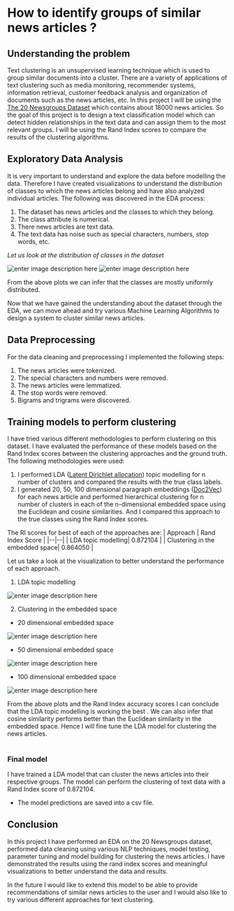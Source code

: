 # How to identify groups of similar news articles ?

## Understanding the problem

Text clustering is an unsupervised learning technique which is used to group similar documents into a cluster. There are a variety of applications of text clustering such as media monitoring, recommender systems, information retrieval, customer feedback analysis and organization of documents such as the news articles, etc.
In this project I will be using the [The 20 Newsgroups Dataset](https://scikit-learn.org/0.19/datasets/twenty_newsgroups.html) which contains about 18000 news articles. So the goal of this project is to design a text classification model which can detect hidden relationships in the text data and can assign them to the most relevant groups. I will be using the Rand Index scores to compare the results of the clustering algorithms.

## Exploratory Data Analysis
It is very important to understand and explore the data before modelling the data. Therefore I have created visualizations to understand the distribution of classes to which the news articles belong and have also analyzed individual articles.
The following was discovered in the EDA process:

 1. The dataset has news articles and the classes to which they belong.
 2.  The class attribute is numerical.
 3. There news articles are text data.
 4. The text data has noise such as special characters, numbers, stop words, etc.

*Let us look at the distribution of classes in the dataset*

![enter image description here](https://raw.githubusercontent.com/akshataupadhye/NewsArticles-CLustering/main/Images/DensityPlot-Topics.png)
![enter image description here](https://raw.githubusercontent.com/akshataupadhye/NewsArticles-CLustering/main/Images/BoxPlot-Topics.png)

From the above plots we can infer that the classes are mostly uniformly distributed.

Now that we have gained the understanding about the dataset through the EDA, we can move ahead and try various Machine Learning Algorithms to design a system to cluster similar news articles.

## Data Preprocessing
For the data cleaning and preprocessing I implemented the following steps:

 1. The news articles were tokenized.
 2. The special characters and numbers were removed. 
 3. The news articles were lemmatized.  
 4. The stop words were removed.
 5. Bigrams and trigrams were discovered.

 
## Training models to perform clustering
I have tried various different methodologies to perform clustering on this dataset. I have evaluated the performance of these models based on the Rand Index scores between the clustering approaches and the ground truth. The following methodologies were used:

 1. I performed LDA ([Latent Dirichlet allocation](https://radimrehurek.com/gensim/auto_examples/tutorials/run_lda.html)) topic modelling for n number of clusters and compared the results with the true class labels.
 2. I generated 20, 50, 100 dimensional paragraph embeddings ([Doc2Vec](https://radimrehurek.com/gensim/auto_examples/tutorials/run_doc2vec_lee.html)) for each news article and performed hierarchical clustering for n number of clusters in each of the n-dimensional embedded space using the Euclidean and cosine similarities. And I compared this approach to the true classes using the Rand Index scores.

The  RI scores for best of each of the approaches are:
| Approach | Rand Index Score |
|--|--|
|  LDA topic modelling| 0.872104 |
|  Clustering in the embedded space| 0.864050 |


Let us take a look at the visualization to better understand the performance of each approach.

 1. LDA topic modelling

![enter image description here](https://raw.githubusercontent.com/akshataupadhye/NewsArticles-CLustering/main/Images/LDA-RI.png)
 
 
2. Clustering in the embedded space

 - 20 dimensional embedded space

![enter image description here](https://raw.githubusercontent.com/akshataupadhye/NewsArticles-CLustering/main/Images/D2V-20-RI.png)

 - 50 dimensional embedded space
 
![enter image description here](https://raw.githubusercontent.com/akshataupadhye/NewsArticles-CLustering/main/Images/D2V-50-RI.png)

 - 100 dimensional embedded space
 
![enter image description here](https://raw.githubusercontent.com/akshataupadhye/NewsArticles-CLustering/main/Images/D2V-100-RI.png)
 
From the above plots and the Rand Index accuracy scores I can conclude that the LDA topic modelling is working the best . We can also infer that cosine similarity performs better than the Euclidean similarity in the embedded space. Hence I  will fine tune the LDA model for clustering the news articles.
#
### Final model
I have trained a LDA model that can cluster the news articles into their respective groups. The model can perform the clustering of text data with a Rand Index score of 0.872104.  

 - The model predictions are saved into a csv file.

## Conclusion
In this project I have performed an EDA on the 20 Newsgroups dataset, performed data cleaning using various NLP techniques, model testing, parameter tuning and model building for clustering the news articles. I have demonstrated the results using the rand index scores and meaningful visualizations to better understand the data and results.

In the future I would like to extend this model to be able to provide recommendations of similar news articles to the user and I would also like to try various different approaches for text clustering.
#
